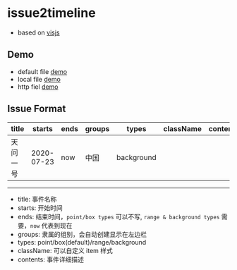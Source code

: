 # issue2timeline
- based on [visjs](https://github.com/visjs)

## Demo
- default file [demo](https://junxnone.github.io/tl/)
- local file [demo](https://junxnone.github.io/tl/?json=data/food_safety.json)
- http fiel [demo](https://junxnone.github.io/tl/?json=https://gist.githubusercontent.com/junxnone/e50674c433cb7a1cb4dc0688201bcd21/raw/558e808979fd43b7f9b422fed884a282ec4fe5f9/mars_china.json)


## Issue Format

title | starts | ends | groups | types | className | contents
-- | -- |-- |-- |-- | -- | --
天问一号 | 2020-07-23 | now| 中国 |background| |

----

- title: 事件名称
- starts: 开始时间
- ends: 结束时间，`point/box types` 可以不写, `range & background types` 需要，`now` 代表到现在
- groups: 隶属的组别，会自动创建显示在左边栏
- types: point/box(default)/range/background
- className: 可以自定义 item 样式
- contents: 事件详细描述
